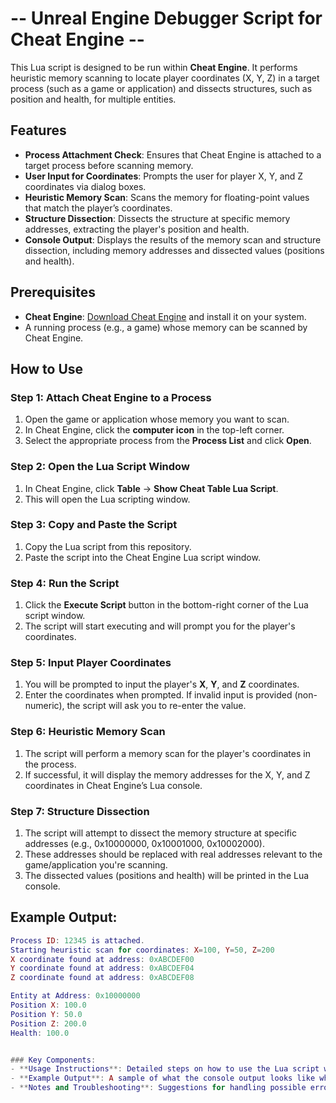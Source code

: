 # -- Unreal Engine Debugger Script for Cheat Engine --

This Lua script is designed to be run within **Cheat Engine**. It performs heuristic memory scanning to locate player coordinates (X, Y, Z) in a target process (such as a game or application) and dissects structures, such as position and health, for multiple entities.

## Features

- **Process Attachment Check**: Ensures that Cheat Engine is attached to a target process before scanning memory.
- **User Input for Coordinates**: Prompts the user for player X, Y, and Z coordinates via dialog boxes.
- **Heuristic Memory Scan**: Scans the memory for floating-point values that match the player’s coordinates.
- **Structure Dissection**: Dissects the structure at specific memory addresses, extracting the player's position and health.
- **Console Output**: Displays the results of the memory scan and structure dissection, including memory addresses and dissected values (positions and health).

## Prerequisites

- **Cheat Engine**: [Download Cheat Engine](https://cheatengine.org/) and install it on your system.
- A running process (e.g., a game) whose memory can be scanned by Cheat Engine.

## How to Use

### Step 1: Attach Cheat Engine to a Process

1. Open the game or application whose memory you want to scan.
2. In Cheat Engine, click the **computer icon** in the top-left corner.
3. Select the appropriate process from the **Process List** and click **Open**.

### Step 2: Open the Lua Script Window

1. In Cheat Engine, click **Table** → **Show Cheat Table Lua Script**.
2. This will open the Lua scripting window.

### Step 3: Copy and Paste the Script

1. Copy the Lua script from this repository.
2. Paste the script into the Cheat Engine Lua script window.

### Step 4: Run the Script

1. Click the **Execute Script** button in the bottom-right corner of the Lua script window.
2. The script will start executing and will prompt you for the player's coordinates.

### Step 5: Input Player Coordinates

1. You will be prompted to input the player's **X**, **Y**, and **Z** coordinates.
2. Enter the coordinates when prompted. If invalid input is provided (non-numeric), the script will ask you to re-enter the value.

### Step 6: Heuristic Memory Scan

1. The script will perform a memory scan for the player's coordinates in the process.
2. If successful, it will display the memory addresses for the X, Y, and Z coordinates in Cheat Engine’s Lua console.

### Step 7: Structure Dissection

1. The script will attempt to dissect the memory structure at specific addresses (e.g., 0x10000000, 0x10001000, 0x10002000).
2. These addresses should be replaced with real addresses relevant to the game/application you're scanning.
3. The dissected values (positions and health) will be printed in the Lua console.

## Example Output:

```lua
Process ID: 12345 is attached.
Starting heuristic scan for coordinates: X=100, Y=50, Z=200
X coordinate found at address: 0xABCDEF00
Y coordinate found at address: 0xABCDEF04
Z coordinate found at address: 0xABCDEF08

Entity at Address: 0x10000000
Position X: 100.0
Position Y: 50.0
Position Z: 200.0
Health: 100.0


### Key Components:
- **Usage Instructions**: Detailed steps on how to use the Lua script within Cheat Engine, including how to attach to a process, input coordinates, and run a memory scan.
- **Example Output**: A sample of what the console output looks like when the script successfully locates player coordinates and performs structure dissection.
- **Notes and Troubleshooting**: Suggestions for handling possible errors or issues during the scanning process.
